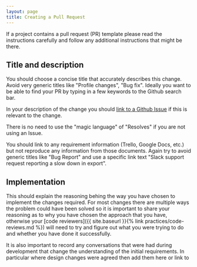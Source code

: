 ```yaml
---
layout: page
title: Creating a Pull Request
---
```


If a project contains a pull request (PR) template please read the instructions carefully and follow any additional instructions that might be there.

## Title and description

You should choose a concise title that accurately describes this change. Avoid very generic titles like "Profile changes", "Bug fix". Ideally you want to be able to find your PR by typing in a few keywords to the Github search bar.

In your description of the change you should [link to a Github Issue](https://docs.github.com/en/github/managing-your-work-on-github/linking-a-pull-request-to-an-issue) if this is relevant to the change.

There is no need to use the "magic language" of "Resolves" if you are not using an Issue.

You should link to any requirement information (Trello, Google Docs, etc.) but not reproduce any information from those documents. Again try to avoid generic titles like "Bug Report" and use a specific link text "Slack support request reporting a slow down in export".

## Implementation

This should explain the reasoning behing the way you have chosen to implement the changes required. For most changes there are multiple ways the problem could have been solved so it is important to share your reasoning as to why you have chosen the approach that you have, otherwise your [code reviewers]({{ site.baseurl }}{% link practices/code-reviews.md %}) will need to try and figure out what you were trying to do and whether you have done it successfully.

It is also important to record any conversations that were had during development that change the understanding of the initial requirements. In particular where design changes were agreed then add them here or link to the updated agreed designs.

## Referencing other PRs

If your PR builds on the work done in previous PRs then link to them via their id number using the Github auto-linking.

If in a previous PR you committed to updating the change you will ideally use Github Issues to record the resolution and link the relevant PRs together. If you did not do this for any reason then it will simplify maintanence if you update the older PR to link to the new one that is related.